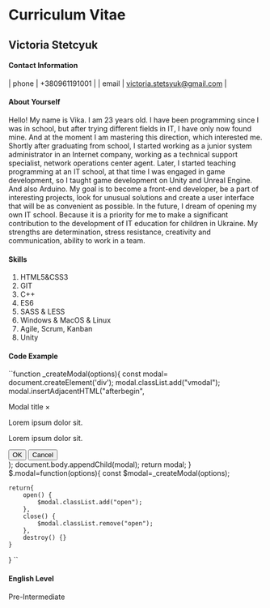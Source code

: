 # Curriculum Vitae

## Victoria Stetcyuk

#### Contact Information

| phone | +380961191001 |
| email | victoria.stetsyuk@gmail.com |

#### About Yourself

Hello! My name is Vika. I am 23 years old. I have been programming since I was in school, but after trying different fields in IT, I have only now found mine. And at the moment I am mastering this direction, which interested me.
Shortly after graduating from school, I started working as a junior system administrator in an Internet company, working as a technical support specialist, network operations center agent. Later, I started teaching programming at an IT school, at that time I was engaged in game development, so I taught game development on Unity and Unreal Engine. And also Arduino.
My goal is to become a front-end developer, be a part of interesting projects, look for unusual solutions and create a user interface that will be as convenient as possible. In the future, I dream of opening my own IT school. Because it is a priority for me to make a significant contribution to the development of IT education for children in Ukraine. My strengths are determination, stress resistance, creativity and communication, ability to work in a team.

#### Skills

1. HTML5&CSS3
2. GIT
3. C++
4. ES6
5. SASS & LESS
6. Windows & MacOS & Linux
7. Agile, Scrum, Kanban
8. Unity

#### Code Example

``function _createModal(options){
        const modal= document.createElement('div');
        modal.classList.add("vmodal");
        modal.insertAdjacentHTML("afterbegin",
        <div class="modal-overlay">
            <div class="modal-window">
                <div class="modal-header">
                    <span class="modal-title">Modal title</span>
                    <span class="modal-close">&times;</span>
                </div>
                <div class="modal-body">
                    <p>Lorem ipsum dolor sit.</p>
                    <p>Lorem ipsum dolor sit.</p>
                </div>
                <div class="modal-footer">
                    <button>OK</button>
                    <button>Cancel</button>
                </div>
            </div>
        </div>
    );
    document.body.appendChild(modal);
    return modal;
}
$.modal=function(options){
    const $modal=_createModal(options);
    
    return{
        open() {
            $modal.classList.add("open");
        },
        close() {
            $modal.classList.remove("open");
        },
        destroy() {}
    }
} ``
#### English Level
Pre-Intermediate
